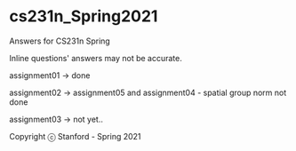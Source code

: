 # cs231n_Spring2021
Answers for CS231n Spring

Inline questions' answers may not be accurate.

assignment01 -> done

assignment02 -> assignment05 and assignment04 - spatial group norm not done

assignment03 -> not yet..

Copyright ⓒ Stanford - Spring 2021
